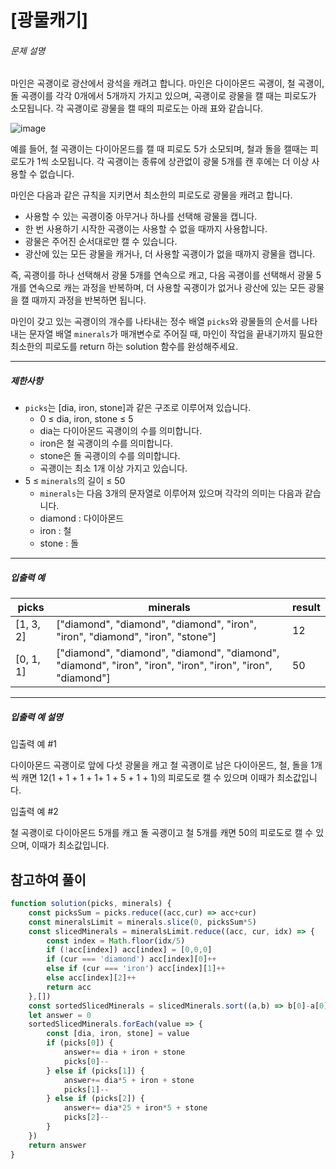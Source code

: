 # [광물캐기]

[](https://school.programmers.co.kr/learn/courses/30/lessons/172927?language=javascript)

###### 문제 설명

마인은 곡괭이로 광산에서 광석을 캐려고 합니다. 마인은 다이아몬드 곡괭이, 철 곡괭이, 돌 곡괭이를 각각 0개에서 5개까지 가지고 있으며, 곡괭이로 광물을 캘 때는 피로도가 소모됩니다. 각 곡괭이로 광물을 캘 때의 피로도는 아래 표와 같습니다.

![image](https://user-images.githubusercontent.com/62426665/217975815-63c58d04-0421-4c39-85ce-17613b9c9389.png)

예를 들어, 철 곡괭이는 다이아몬드를 캘 때 피로도 5가 소모되며, 철과 돌을 캘때는 피로도가 1씩 소모됩니다. 각 곡괭이는 종류에 상관없이 광물 5개를 캔 후에는 더 이상 사용할 수 없습니다.

마인은 다음과 같은 규칙을 지키면서 최소한의 피로도로 광물을 캐려고 합니다.

-   사용할 수 있는 곡괭이중 아무거나 하나를 선택해 광물을 캡니다.
-   한 번 사용하기 시작한 곡괭이는 사용할 수 없을 때까지 사용합니다.
-   광물은 주어진 순서대로만 캘 수 있습니다.
-   광산에 있는 모든 광물을 캐거나, 더 사용할 곡괭이가 없을 때까지 광물을 캡니다.

즉, 곡괭이를 하나 선택해서 광물 5개를 연속으로 캐고, 다음 곡괭이를 선택해서 광물 5개를 연속으로 캐는 과정을 반복하며, 더 사용할 곡괭이가 없거나 광산에 있는 모든 광물을 캘 때까지 과정을 반복하면 됩니다.

마인이 갖고 있는 곡괭이의 개수를 나타내는 정수 배열 `picks`와 광물들의 순서를 나타내는 문자열 배열 `minerals`가 매개변수로 주어질 때, 마인이 작업을 끝내기까지 필요한 최소한의 피로도를 return 하는 solution 함수를 완성해주세요.

___

##### 제한사항

-   `picks`는 \[dia, iron, stone\]과 같은 구조로 이루어져 있습니다.
    -   0 ≤ dia, iron, stone ≤ 5
    -   dia는 다이아몬드 곡괭이의 수를 의미합니다.
    -   iron은 철 곡괭이의 수를 의미합니다.
    -   stone은 돌 곡괭이의 수를 의미합니다.
    -   곡괭이는 최소 1개 이상 가지고 있습니다.
-   5 ≤ `minerals`의 길이 ≤ 50
    -   `minerals`는 다음 3개의 문자열로 이루어져 있으며 각각의 의미는 다음과 같습니다.
    -   diamond : 다이아몬드
    -   iron : 철
    -   stone : 돌

___

##### 입출력 예

| picks | minerals | result |
| --- | --- | --- |
| \[1, 3, 2\] | \["diamond", "diamond", "diamond", "iron", "iron", "diamond", "iron", "stone"\] | 12 |
| \[0, 1, 1\] | \["diamond", "diamond", "diamond", "diamond", "diamond", "iron", "iron", "iron", "iron", "iron", "diamond"\] | 50 |

___

##### 입출력 예 설명

입출력 예 #1

다이아몬드 곡괭이로 앞에 다섯 광물을 캐고 철 곡괭이로 남은 다이아몬드, 철, 돌을 1개씩 캐면 12(1 + 1 + 1 + 1+ 1 + 5 + 1 + 1)의 피로도로 캘 수 있으며 이때가 최소값입니다.

입출력 예 #2

철 곡괭이로 다이아몬드 5개를 캐고 돌 곡괭이고 철 5개를 캐면 50의 피로도로 캘 수 있으며, 이때가 최소값입니다.

## 참고하여 풀이

```javascript
function solution(picks, minerals) {
    const picksSum = picks.reduce((acc,cur) => acc+cur)
    const mineralsLimit = minerals.slice(0, picksSum*5)
    const slicedMinerals = mineralsLimit.reduce((acc, cur, idx) => {
        const index = Math.floor(idx/5)
        if (!acc[index]) acc[index] = [0,0,0]
        if (cur === 'diamond') acc[index][0]++
        else if (cur === 'iron') acc[index][1]++
        else acc[index][2]++
        return acc
    },[])
    const sortedSlicedMinerals = slicedMinerals.sort((a,b) => b[0]-a[0] || b[1] - a[1])
    let answer = 0
    sortedSlicedMinerals.forEach(value => {
        const [dia, iron, stone] = value
        if (picks[0]) {
            answer+= dia + iron + stone
            picks[0]--
        } else if (picks[1]) {
            answer+= dia*5 + iron + stone
            picks[1]--
        } else if (picks[2]) {
            answer+= dia*25 + iron*5 + stone
            picks[2]--
        }
    })
    return answer
}
```